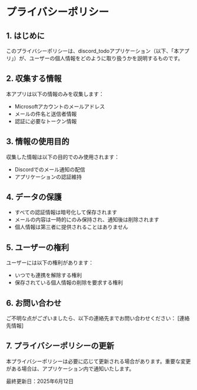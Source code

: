 # プライバシーポリシー

## 1. はじめに
このプライバシーポリシーは、discord_todoアプリケーション（以下、「本アプリ」）が、ユーザーの個人情報をどのように取り扱うかを説明するものです。

## 2. 収集する情報
本アプリは以下の情報のみを収集します：
- Microsoftアカウントのメールアドレス
- メールの件名と送信者情報
- 認証に必要なトークン情報

## 3. 情報の使用目的
収集した情報は以下の目的でのみ使用されます：
- Discordでのメール通知の配信
- アプリケーションの認証維持

## 4. データの保護
- すべての認証情報は暗号化して保存されます
- メールの内容は一時的にのみ保持され、通知後は削除されます
- 個人情報は第三者に提供されることはありません

## 5. ユーザーの権利
ユーザーには以下の権利があります：
- いつでも連携を解除する権利
- 保存されている個人情報の削除を要求する権利

## 6. お問い合わせ
ご不明な点がございましたら、以下の連絡先までお問い合わせください：
[連絡先情報]

## 7. プライバシーポリシーの更新
本プライバシーポリシーは必要に応じて更新される場合があります。重要な変更がある場合は、アプリケーション内で通知いたします。

最終更新日：2025年6月12日 
